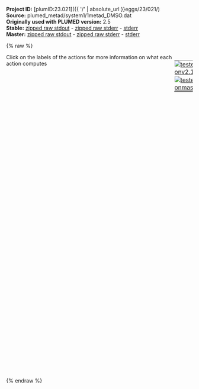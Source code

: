 **Project ID:** [plumID:23.021]({{ '/' | absolute_url }}eggs/23/021/)  
**Source:** plumed_metad/system1/1metad_DMSO.dat  
**Originally used with PLUMED version:** 2.5  
**Stable:** [zipped raw stdout](1metad_DMSO.dat.plumed.stdout.txt.zip) - [zipped raw stderr](1metad_DMSO.dat.plumed.stderr.txt.zip) - [stderr](1metad_DMSO.dat.plumed.stderr)  
**Master:** [zipped raw stdout](1metad_DMSO.dat.plumed_master.stdout.txt.zip) - [zipped raw stderr](1metad_DMSO.dat.plumed_master.stderr.txt.zip) - [stderr](1metad_DMSO.dat.plumed_master.stderr)  

{% raw %}
<div style="width: 100%; float:left">
<div style="width: 90%; float:left" id="value_details_data/plumed_metad/system1/1metad_DMSO.dat"> Click on the labels of the actions for more information on what each action computes </div>
<div style="width: 10%; float:left"><table><tr><td style="padding:1px"><a href="1metad_DMSO.dat.plumed.stderr"><img src="https://img.shields.io/badge/v2.10-passing-green.svg" alt="tested onv2.10" /></a></td></tr><tr><td style="padding:1px"><a href="1metad_DMSO.dat.plumed_master.stderr"><img src="https://img.shields.io/badge/master-passing-green.svg" alt="tested onmaster" /></a></td></tr></table></div></div>
<pre style="width=97%;">
<b name="data/plumed_metad/system1/1metad_DMSO.datring" onclick='showPath("data/plumed_metad/system1/1metad_DMSO.dat","data/plumed_metad/system1/1metad_DMSO.datring","data/plumed_metad/system1/1metad_DMSO.datring","violet")'>ring</b><span style="display:none;" id="data/plumed_metad/system1/1metad_DMSO.datring">The CENTER_FAST action with label <b>ring</b> calculates the following quantities:<table  align="center" frame="void" width="95%" cellpadding="5%"><tr><td width="5%"><b> Quantity </b>  </td><td width="5%"><b> Type </b>  </td><td><b> Description </b> </td></tr><tr><td width="5%">ring</td><td width="5%"><font color="violet">atoms</font></td><td>virtual atom calculated by CENTER_FAST action</td></tr></table></span>: <span class="plumedtooltip" style="color:green">CENTER<span class="right">Calculate the center for a group of atoms, with arbitrary weights. <a href="https://www.plumed.org/doc-master/user-doc/html/_c_e_n_t_e_r.html" style="color:green">More details</a><i></i></span></span> <span class="plumedtooltip">ATOMS<span class="right">the group of atoms that you are calculating the Gyration Tensor for<i></i></span></span>=159-190 <span style="color:blue" class="comment">#heavy atoms dell&#x27;anello</span>
<b name="data/plumed_metad/system1/1metad_DMSO.datc1" onclick='showPath("data/plumed_metad/system1/1metad_DMSO.dat","data/plumed_metad/system1/1metad_DMSO.datc1","data/plumed_metad/system1/1metad_DMSO.datc1","violet")'>c1</b><span style="display:none;" id="data/plumed_metad/system1/1metad_DMSO.datc1">The CENTER_FAST action with label <b>c1</b> calculates the following quantities:<table  align="center" frame="void" width="95%" cellpadding="5%"><tr><td width="5%"><b> Quantity </b>  </td><td width="5%"><b> Type </b>  </td><td><b> Description </b> </td></tr><tr><td width="5%">c1</td><td width="5%"><font color="violet">atoms</font></td><td>virtual atom calculated by CENTER_FAST action</td></tr></table></span>: <span class="plumedtooltip" style="color:green">CENTER<span class="right">Calculate the center for a group of atoms, with arbitrary weights. <a href="https://www.plumed.org/doc-master/user-doc/html/_c_e_n_t_e_r.html" style="color:green">More details</a><i></i></span></span> <span class="plumedtooltip">ATOMS<span class="right">the group of atoms that you are calculating the Gyration Tensor for<i></i></span></span>=79,82,83,84,85 <span style="color:blue" class="comment">#anello sx</span>
<b name="data/plumed_metad/system1/1metad_DMSO.datc2" onclick='showPath("data/plumed_metad/system1/1metad_DMSO.dat","data/plumed_metad/system1/1metad_DMSO.datc2","data/plumed_metad/system1/1metad_DMSO.datc2","violet")'>c2</b><span style="display:none;" id="data/plumed_metad/system1/1metad_DMSO.datc2">The CENTER_FAST action with label <b>c2</b> calculates the following quantities:<table  align="center" frame="void" width="95%" cellpadding="5%"><tr><td width="5%"><b> Quantity </b>  </td><td width="5%"><b> Type </b>  </td><td><b> Description </b> </td></tr><tr><td width="5%">c2</td><td width="5%"><font color="violet">atoms</font></td><td>virtual atom calculated by CENTER_FAST action</td></tr></table></span>: <span class="plumedtooltip" style="color:green">CENTER<span class="right">Calculate the center for a group of atoms, with arbitrary weights. <a href="https://www.plumed.org/doc-master/user-doc/html/_c_e_n_t_e_r.html" style="color:green">More details</a><i></i></span></span> <span class="plumedtooltip">ATOMS<span class="right">the group of atoms that you are calculating the Gyration Tensor for<i></i></span></span>=38,39,37,12,13 <span style="color:blue" class="comment">#anello dx</span>
<b name="data/plumed_metad/system1/1metad_DMSO.datp1" onclick='showPath("data/plumed_metad/system1/1metad_DMSO.dat","data/plumed_metad/system1/1metad_DMSO.datp1","data/plumed_metad/system1/1metad_DMSO.datp1","violet")'>p1</b><span style="display:none;" id="data/plumed_metad/system1/1metad_DMSO.datp1">The CENTER_FAST action with label <b>p1</b> calculates the following quantities:<table  align="center" frame="void" width="95%" cellpadding="5%"><tr><td width="5%"><b> Quantity </b>  </td><td width="5%"><b> Type </b>  </td><td><b> Description </b> </td></tr><tr><td width="5%">p1</td><td width="5%"><font color="violet">atoms</font></td><td>virtual atom calculated by CENTER_FAST action</td></tr></table></span>: <span class="plumedtooltip" style="color:green">CENTER<span class="right">Calculate the center for a group of atoms, with arbitrary weights. <a href="https://www.plumed.org/doc-master/user-doc/html/_c_e_n_t_e_r.html" style="color:green">More details</a><i></i></span></span> <span class="plumedtooltip">ATOMS<span class="right">the group of atoms that you are calculating the Gyration Tensor for<i></i></span></span>=178,179,183,184,185,186
<b name="data/plumed_metad/system1/1metad_DMSO.datp2" onclick='showPath("data/plumed_metad/system1/1metad_DMSO.dat","data/plumed_metad/system1/1metad_DMSO.datp2","data/plumed_metad/system1/1metad_DMSO.datp2","violet")'>p2</b><span style="display:none;" id="data/plumed_metad/system1/1metad_DMSO.datp2">The CENTER_FAST action with label <b>p2</b> calculates the following quantities:<table  align="center" frame="void" width="95%" cellpadding="5%"><tr><td width="5%"><b> Quantity </b>  </td><td width="5%"><b> Type </b>  </td><td><b> Description </b> </td></tr><tr><td width="5%">p2</td><td width="5%"><font color="violet">atoms</font></td><td>virtual atom calculated by CENTER_FAST action</td></tr></table></span>: <span class="plumedtooltip" style="color:green">CENTER<span class="right">Calculate the center for a group of atoms, with arbitrary weights. <a href="https://www.plumed.org/doc-master/user-doc/html/_c_e_n_t_e_r.html" style="color:green">More details</a><i></i></span></span> <span class="plumedtooltip">ATOMS<span class="right">the group of atoms that you are calculating the Gyration Tensor for<i></i></span></span>=163,164,187,188,189,190
<b name="data/plumed_metad/system1/1metad_DMSO.datp" onclick='showPath("data/plumed_metad/system1/1metad_DMSO.dat","data/plumed_metad/system1/1metad_DMSO.datp","data/plumed_metad/system1/1metad_DMSO.datp","black")'>p</b><span style="display:none;" id="data/plumed_metad/system1/1metad_DMSO.datp">The DISTANCE action with label <b>p</b> calculates the following quantities:<table  align="center" frame="void" width="95%" cellpadding="5%"><tr><td width="5%"><b> Quantity </b>  </td><td width="5%"><b> Type </b>  </td><td><b> Description </b> </td></tr><tr><td width="5%">p</td><td width="5%"><font color="black">scalar</font></td><td>the DISTANCE between this pair of atoms</td></tr></table></span>: <span class="plumedtooltip" style="color:green">DISTANCE<span class="right">Calculate the distance between a pair of atoms. <a href="https://www.plumed.org/doc-master/user-doc/html/_d_i_s_t_a_n_c_e.html" style="color:green">More details</a><i></i></span></span> <span class="plumedtooltip">ATOMS<span class="right">the pair of atom that we are calculating the distance between<i></i></span></span>=<b name="data/plumed_metad/system1/1metad_DMSO.datp1">p1</b>,<b name="data/plumed_metad/system1/1metad_DMSO.datp2">p2</b>
<b name="data/plumed_metad/system1/1metad_DMSO.datd1" onclick='showPath("data/plumed_metad/system1/1metad_DMSO.dat","data/plumed_metad/system1/1metad_DMSO.datd1","data/plumed_metad/system1/1metad_DMSO.datd1","black")'>d1</b><span style="display:none;" id="data/plumed_metad/system1/1metad_DMSO.datd1">The DISTANCE action with label <b>d1</b> calculates the following quantities:<table  align="center" frame="void" width="95%" cellpadding="5%"><tr><td width="5%"><b> Quantity </b>  </td><td width="5%"><b> Type </b>  </td><td><b> Description </b> </td></tr><tr><td width="5%">d1</td><td width="5%"><font color="black">scalar</font></td><td>the DISTANCE between this pair of atoms</td></tr></table></span>: <span class="plumedtooltip" style="color:green">DISTANCE<span class="right">Calculate the distance between a pair of atoms. <a href="https://www.plumed.org/doc-master/user-doc/html/_d_i_s_t_a_n_c_e.html" style="color:green">More details</a><i></i></span></span> <span class="plumedtooltip">ATOMS<span class="right">the pair of atom that we are calculating the distance between<i></i></span></span>=<b name="data/plumed_metad/system1/1metad_DMSO.datring">ring</b>,<b name="data/plumed_metad/system1/1metad_DMSO.datc1">c1</b>
<b name="data/plumed_metad/system1/1metad_DMSO.datd2" onclick='showPath("data/plumed_metad/system1/1metad_DMSO.dat","data/plumed_metad/system1/1metad_DMSO.datd2","data/plumed_metad/system1/1metad_DMSO.datd2","black")'>d2</b><span style="display:none;" id="data/plumed_metad/system1/1metad_DMSO.datd2">The DISTANCE action with label <b>d2</b> calculates the following quantities:<table  align="center" frame="void" width="95%" cellpadding="5%"><tr><td width="5%"><b> Quantity </b>  </td><td width="5%"><b> Type </b>  </td><td><b> Description </b> </td></tr><tr><td width="5%">d2</td><td width="5%"><font color="black">scalar</font></td><td>the DISTANCE between this pair of atoms</td></tr></table></span>: <span class="plumedtooltip" style="color:green">DISTANCE<span class="right">Calculate the distance between a pair of atoms. <a href="https://www.plumed.org/doc-master/user-doc/html/_d_i_s_t_a_n_c_e.html" style="color:green">More details</a><i></i></span></span> <span class="plumedtooltip">ATOMS<span class="right">the pair of atom that we are calculating the distance between<i></i></span></span>=<b name="data/plumed_metad/system1/1metad_DMSO.datring">ring</b>,<b name="data/plumed_metad/system1/1metad_DMSO.datc2">c2</b>
<b name="data/plumed_metad/system1/1metad_DMSO.datd" onclick='showPath("data/plumed_metad/system1/1metad_DMSO.dat","data/plumed_metad/system1/1metad_DMSO.datd","data/plumed_metad/system1/1metad_DMSO.datd","black")'>d</b><span style="display:none;" id="data/plumed_metad/system1/1metad_DMSO.datd">The CUSTOM action with label <b>d</b> calculates the following quantities:<table  align="center" frame="void" width="95%" cellpadding="5%"><tr><td width="5%"><b> Quantity </b>  </td><td width="5%"><b> Type </b>  </td><td><b> Description </b> </td></tr><tr><td width="5%">d</td><td width="5%"><font color="black">scalar</font></td><td>an arbitrary function</td></tr></table></span>: <span class="plumedtooltip" style="color:green">CUSTOM<span class="right">Calculate a combination of variables using a custom expression. <a href="https://www.plumed.org/doc-master/user-doc/html/_c_u_s_t_o_m.html" style="color:green">More details</a><i></i></span></span> <span class="plumedtooltip">ARG<span class="right">the values input to this function<i></i></span></span>=<b name="data/plumed_metad/system1/1metad_DMSO.datd1">d1</b>,<b name="data/plumed_metad/system1/1metad_DMSO.datd2">d2</b> <span class="plumedtooltip">FUNC<span class="right">the function you wish to evaluate<i></i></span></span>=y-x <span class="plumedtooltip">PERIODIC<span class="right">if the output of your function is periodic then you should specify the periodicity of the function<i></i></span></span>=NO

<span class="plumedtooltip" style="color:green">METAD<span class="right">Used to performed metadynamics on one or more collective variables. <a href="https://www.plumed.org/doc-master/user-doc/html/_m_e_t_a_d.html" style="color:green">More details</a><i></i></span></span> ...
 <span class="plumedtooltip">LABEL<span class="right">a label for the action so that its output can be referenced in the input to other actions<i></i></span></span>=<b name="data/plumed_metad/system1/1metad_DMSO.datmetad" onclick='showPath("data/plumed_metad/system1/1metad_DMSO.dat","data/plumed_metad/system1/1metad_DMSO.datmetad","data/plumed_metad/system1/1metad_DMSO.datmetad","black")'>metad</b><span style="display:none;" id="data/plumed_metad/system1/1metad_DMSO.datmetad">The METAD action with label <b>metad</b> calculates the following quantities:<table  align="center" frame="void" width="95%" cellpadding="5%"><tr><td width="5%"><b> Quantity </b>  </td><td width="5%"><b> Type </b>  </td><td><b> Description </b> </td></tr><tr><td width="5%">metad.bias</td><td width="5%"><font color="black">scalar</font></td><td>the instantaneous value of the bias potential</td></tr><tr><td width="5%">metad.rbias</td><td width="5%"><font color="black">scalar</font></td><td>the instantaneous value of the bias normalized using the c(t) reweighting factor [rbias=bias-rct].This component can be used to obtain a reweighted histogram.</td></tr><tr><td width="5%">metad.rct</td><td width="5%"><font color="black">scalar</font></td><td>the reweighting factor c(t).</td></tr></table></span>
 <span class="plumedtooltip">ARG<span class="right">the labels of the scalars on which the bias will act<i></i></span></span>=<b name="data/plumed_metad/system1/1metad_DMSO.datd">d</b>,<b name="data/plumed_metad/system1/1metad_DMSO.datp">p</b>
 <span class="plumedtooltip">HEIGHT<span class="right">the heights of the Gaussian hills<i></i></span></span>=1
 <span class="plumedtooltip">PACE<span class="right">the frequency for hill addition<i></i></span></span>=500
 <span class="plumedtooltip">SIGMA<span class="right">the widths of the Gaussian hills<i></i></span></span>=0.1,0.05
 <span class="plumedtooltip">GRID_MIN<span class="right">the lower bounds for the grid<i></i></span></span>=-3,0
 <span class="plumedtooltip">GRID_MAX<span class="right">the upper bounds for the grid<i></i></span></span>=3,2
 <span class="plumedtooltip">GRID_BIN<span class="right">the number of bins for the grid<i></i></span></span>=200,200
 <span class="plumedtooltip">BIASFACTOR<span class="right">use well tempered metadynamics and use this bias factor<i></i></span></span>=20
 <span class="plumedtooltip">FILE<span class="right"> a file in which the list of added hills is stored<i></i></span></span>=HILLS
 <span class="plumedtooltip">CALC_RCT<span class="right"> calculate the c(t) reweighting factor and use that to obtain the normalized bias [rbias=bias-rct]<i></i></span></span>
... METAD
<br/><span class="plumedtooltip" style="color:green">PRINT<span class="right">Print quantities to a file. <a href="https://www.plumed.org/doc-master/user-doc/html/_p_r_i_n_t.html" style="color:green">More details</a><i></i></span></span> <span class="plumedtooltip">ARG<span class="right">the labels of the values that you would like to print to the file<i></i></span></span>=<b name="data/plumed_metad/system1/1metad_DMSO.datd">d</b>,<b name="data/plumed_metad/system1/1metad_DMSO.datp">p</b>,<b name="data/plumed_metad/system1/1metad_DMSO.datmetad">metad.*</b> <span class="plumedtooltip">FILE<span class="right">the name of the file on which to output these quantities<i></i></span></span>=COLVAR <span class="plumedtooltip">STRIDE<span class="right"> the frequency with which the quantities of interest should be output<i></i></span></span>=1000
</pre>
{% endraw %}

